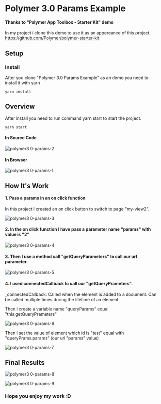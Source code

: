 # Polymer 3.0 Params Example

#### Thanks to "Polymer App Toolbox - Starter Kit" demo

In my project i clone this demo to use it as an appereance of this project.
https://github.com/Polymer/polymer-starter-kit

## Setup

### Install

After you clone "Polymer 3.0 Params Example" as an demo you need to install it with yarn

    yarn install

## Overview

After install you need to run command yarn start to start the project.

    yarn start


#### In Source Code

![polymer3 0-params-2](https://user-images.githubusercontent.com/33189395/75601129-cad49d00-5aea-11ea-8312-d666f2fce2c1.jpg)

#### In Browser

![polymer3 0-params-1](https://user-images.githubusercontent.com/33189395/75601126-c14b3500-5aea-11ea-8122-ba53ccbf3abb.jpg)

## How It's Work

#### 1. Pass a params in an on click function

In this project I created an on click button to switch to page "my-view2".

![polymer3 0-params-3](https://user-images.githubusercontent.com/33189395/75601201-88f82680-5aeb-11ea-9126-24019d21fe97.jpg)

#### 2. In the on click function I have pass a parameter name "params" with value is "2"

![polymer3 0-params-4](https://user-images.githubusercontent.com/33189395/75601231-daa0b100-5aeb-11ea-825d-dae86c664ba3.jpg)

#### 3. Then I use a method call "getQueryParameters" to call our url parameter.

![polymer3 0-params-5](https://user-images.githubusercontent.com/33189395/75601281-3ec37500-5aec-11ea-9a65-88799de6c041.jpg)

#### 4. I used connectedCallback to call our "getQueryPrameters".

_connectedCallback: Called when the element is added to a document. Can be called multiple times during the lifetime of an element.

Then I create a variable name "queryParams" equal "this.getQueryPrameters"

![polymer3 0-params-6](https://user-images.githubusercontent.com/33189395/75601360-d6c15e80-5aec-11ea-828f-dd99723d3af9.jpg)

Then I set the value of element which id is "test" equal with "queryPrams.params" (our url "params" value)

![polymer3 0-params-7](https://user-images.githubusercontent.com/33189395/75601422-7d0d6400-5aed-11ea-9892-f6507b062a2f.jpg)


## Final Results

![polymer3 0-params-8](https://user-images.githubusercontent.com/33189395/75601438-bf36a580-5aed-11ea-93d5-460b7810070d.jpg)

![polymer3 0-params-9](https://user-images.githubusercontent.com/33189395/75601465-02911400-5aee-11ea-93dc-142a9ce68380.jpg)


### Hope you enjoy my work :D
